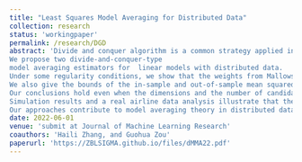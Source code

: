 ```yaml
---
title: "Least Squares Model Averaging for Distributed Data"
collection: research
status: 'workingpaper'
permalink: /research/DGD
abstract: 'Divide and conquer algorithm is a common strategy applied in big data. Model averaging has the natural divide-and-conquer feature, but its theory has not been developed in big data scenarios. The goal  of this paper is to fill this gap.
We propose two divide-and-conquer-type 
model averaging estimators for  linear models with distributed data. 
Under some regularity conditions, we show that the weights from Mallows model averaging criterion  converge  in $ L_{2} $ to the theoretically optimal weights minimizing the risk of the model averaging estimator. 
We also give the bounds of the in-sample and out-of-sample mean squared errors for the proposed model averaging estimators.
Our conclusions hold even when the dimensions and the number of candidate models are divergent.
Simulation results and a real airline data analysis illustrate that the proposed model averaging methods perform better than  the commonly used model selection and model averaging methods  in  distributed data cases.
Our approaches contribute to model averaging theory in distributed data and parallel computations, and can be applied in big data analysis to save time and reduce the computational burden.'
date: 2022-06-01
venue: 'submit at Journal of Machine Learning Research'
coauthors: 'Haili Zhang, and Guohua Zou'
paperurl: 'https://ZBLSIGMA.github.io/files/dMMA22.pdf'
---
```


